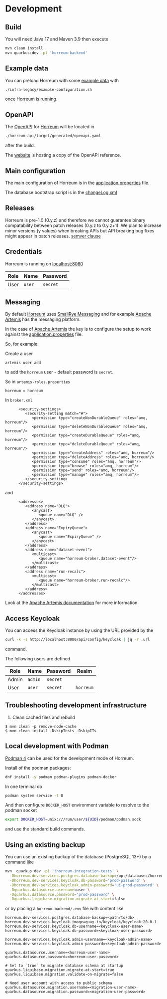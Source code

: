 # Development

## Build

You will need Java 17 and Maven 3.9 then execute

```bash
mvn clean install
mvn quarkus:dev -pl 'horreum-backend'
```

## Example data

You can preload Horreum with some [example data](https://github.com/Hyperfoil/Horreum/blob/master/infra-legacy/example-configuration.sh) with

```bash
./infra-legacy/example-configuration.sh
```

once Horreum is running.

## OpenAPI

The [OpenAPI](https://www.openapis.org/) for [Horreum](https://github.com/Hyperfoil/Horreum/) will be located in

```bash
./horreum-api/target/generated/openapi.yaml
```

after the build.

The [website](https://horreum.hyperfoil.io/docs/reference/api-reference/) is hosting a copy of the OpenAPI reference.

## Main configuration

The main configuration of Horreum is in the [application.properties](https://github.com/Hyperfoil/Horreum/blob/master/horreum-backend/src/main/resources/application.properties) file.

The database bootstrap script is in the [changeLog.xml](https://github.com/Hyperfoil/Horreum/blob/master/horreum-backend/src/main/resources/db/changeLog.xml)

## Releases

Horreum is pre-1.0 (0.y.z) and therefore we cannot guarantee binary compatability between patch releases (0.y.z to 0.y.z+1). We plan to increase minor versions (y values) when breaking APIs but API breaking bug fixes might appear in patch releases. [semver clause](https://semver.org/#spec-item-4)

## Credentials

Horreum is running on [localhost:8080](http://localhost:8080)

| Role | Name | Password |
| ---- | ---- | -------- |
| User | `user` | `secret` |


## Messaging

By default [Horreum](https://github.com/Hyperfoil/Horreum/) uses [SmallRye Messaging](https://smallrye.io/smallrye-reactive-messaging/smallrye-reactive-messaging/3.3/index.html) and
for example [Apache Artemis](https://activemq.apache.org/components/artemis/) has the messaging platform.

In the case of [Apache Artemis](https://activemq.apache.org/components/artemis/) the key is to configure the setup to work against the 
[application.properties](https://github.com/Hyperfoil/Horreum/blob/master/horreum-backend/src/main/resources/application.properties) file.

So, for example:

Create a user
```
artemis user add
```

to add the `horreum` user - default password is `secret`.

So in `artemis-roles.properties`
```
horreum = horreum
```

In `broker.xml`
```
      <security-settings>
         <security-setting match="#">
            <permission type="createNonDurableQueue" roles="amq, horreum"/>
            <permission type="deleteNonDurableQueue" roles="amq, horreum"/>
            <permission type="createDurableQueue" roles="amq, horreum"/>
            <permission type="deleteDurableQueue" roles="amq, horreum"/>
            <permission type="createAddress" roles="amq, horreum"/>
            <permission type="deleteAddress" roles="amq, horreum"/>
            <permission type="consume" roles="amq, horreum"/>
            <permission type="browse" roles="amq, horreum"/>
            <permission type="send" roles="amq, horreum"/>
            <permission type="manage" roles="amq, horreum"/>
         </security-setting>
      </security-settings>
```

and

```
      <addresses>
         <address name="DLQ">
            <anycast>
               <queue name="DLQ" />
            </anycast>
         </address>
         <address name="ExpiryQueue">
            <anycast>
               <queue name="ExpiryQueue" />
            </anycast>
         </address>
         <address name="dataset-event">
            <multicast>
               <queue name="horreum-broker.dataset-event"/>
            </multicast>
         </address>
         <address name="run-recalc">
            <multicast>
               <queue name="horreum-broker.run-recalc"/>
            </multicast>
         </address>
      </addresses>
```

Look at the [Apache Artemis documentation](https://activemq.apache.org/components/artemis/documentation/) for more information.

## Access Keycloak

You can access the Keycloak instance by using the URL provided by the

```bash
curl -k -s http://localhost:8080/api/config/keycloak | jq -r .url
```

command.

The following users are defined

| Role | Name | Password | Realm |
| ---- | ---- | -------- | ----- |
| Admin | `admin` | `secret` | |
| User | `user` | `secret` | `horreum` |

## Troubleshooting development infrastructure

1. Clean cached files and rebuild

```shell
$ mvn clean -p remove-node-cache
$ mvn clean install -DskipTests -DskipITs
```

## Local development with Podman

[Podman 4](https://podman.io/) can be used for the development mode of Horreum.

Install of the podman packages:

``` bash
dnf install -y podman podman-plugins podman-docker
```

In one terminal do
``` bash
podman system service -t 0
```
And then configure `DOCKER_HOST` environment variable to resolve to the podman socket

``` bash
export DOCKER_HOST=unix:///run/user/${UID}/podman/podman.sock
```

and use the standard build commands.

## Using an existing backup

You can use an existing backup of the database (PostgreSQL 13+) by a command like

```bash
mvn  quarkus:dev -pl '!horreum-integration-tests' \
  -Dhorreum.dev-services.postgres.database-backup=/opt/databases/horreum-prod-db/ \
  -Dhorreum.dev-services.keycloak.db-password='prod-password' \
  -Dhorreum.dev-services.keycloak.admin-password='ui-prod-password' \
  -Dquarkus.datasource.username=user \
  -Dquarkus.datasource.password='prod-password' \
  -Dquarkus.liquibase.migration.migrate-at-start=false
```

or by placing a `horreum-backend/.env` file with content like

```
horreum.dev-services.postgres.database-backup=<path/to/db>
horreum.dev-services.keycloak.image=quay.io/keycloak/keycloak:20.0.1
horreum.dev-services.keycloak.db-username=<keycloak-user-name>
horreum.dev-services.keycloak.db-password=<keycloak-user-password>

horreum.dev-services.keycloak.admin-username=<keycloak-admin-name>
horreum.dev-services.keycloak.admin-password=<keycloak-admin-password>

quarkus.datasource.username=<horreum-user-name>
quarkus.datasource.password=<horreum-user-password>

# Set to `true` to migrate database schema at startup
quarkus.liquibase.migration.migrate-at-start=true
quarkus.liquibase.migration.validate-on-migrate=false

# Need user account with access to public schema
quarkus.datasource.migration.username=<migration-user-name>
quarkus.datasource.migration.password=<migration-user-password>
```
